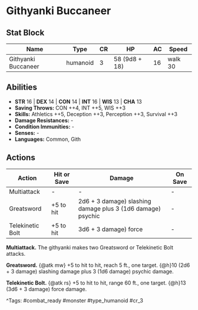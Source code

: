 # Githyanki Buccaneer

## Stat Block

| Name | Type | CR | HP | AC | Speed |
|------|------|----|----|----|-------|
| Githyanki Buccaneer | humanoid | 3 | 58 (9d8 + 18) | 16 | walk 30 |

## Abilities

- **STR** 16 | **DEX** 14 | **CON** 14 | **INT** 16 | **WIS** 13 | **CHA** 13
- **Saving Throws:** CON ++4, INT ++5, WIS ++3  
- **Skills:** Athletics ++5, Deception ++3, Perception ++3, Survival ++3  
- **Damage Resistances:** -  
- **Condition Immunities:** -  
- **Senses:** -  
- **Languages:** Common, Gith


## Actions

| Action | Hit or Save | Damage | On Save |
|--------|--------------|--------|----------|
| Multiattack | - | - | - |
| Greatsword | +5 to hit | 2d6 + 3 damage) slashing damage plus 3 (1d6 damage) psychic | - |
| Telekinetic Bolt | +5 to hit | 3d6 + 3 damage) force | - |

**Multiattack.** The githyanki makes two Greatsword or Telekinetic Bolt attacks.

**Greatsword.** {@atk mw} +5 to hit to hit, reach 5 ft., one target. {@h}10 (2d6 + 3 damage) slashing damage plus 3 (1d6 damage) psychic damage.

**Telekinetic Bolt.** {@atk rs} +5 to hit to hit, range 60 ft., one target. {@h}13 (3d6 + 3 damage) force damage.


^Tags: #combat_ready #monster #type_humanoid #cr_3